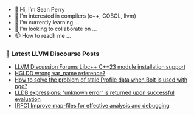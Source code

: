 - 👋 Hi, I’m Sean Perry
- 👀 I’m interested in compilers (c++, COBOL, llvm)
- 🌱 I’m currently learning ...
- 💞️ I’m looking to collaborate on ...
- 📫 How to reach me ...

<!---
s66perry/s66perry is a ✨ special ✨ repository because its `README.md` (this file) appears on your GitHub profile.
You can click the Preview link to take a look at your changes.
--->
### 📕 Latest LLVM Discourse Posts

<!-- DISCOURSE-LLVM:START -->
- [LLVM Discussion Forums Libc++ C++23 module installation support](https://discourse.llvm.org/t/llvm-discussion-forums-libc-c-23-module-installation-support/77087#post_18)
- [HGLDD wrong var_name reference?](https://discourse.llvm.org/t/hgldd-wrong-var-name-reference/78006#post_4)
- [How to solve the problem of stale Profile data when Bolt is used with pgo?](https://discourse.llvm.org/t/how-to-solve-the-problem-of-stale-profile-data-when-bolt-is-used-with-pgo/78007#post_2)
- [LLDB expressions: &#39;unknown error&#39; is returned upon successful evaluation](https://discourse.llvm.org/t/lldb-expressions-unknown-error-is-returned-upon-successful-evaluation/78012#post_1)
- [[RFC] Improve map-files for effective analysis and debugging](https://discourse.llvm.org/t/rfc-improve-map-files-for-effective-analysis-and-debugging/77887#post_15)
<!-- DISCOURSE-LLVM:END -->

